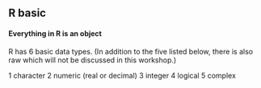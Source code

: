 ## R basic
#### Everything in R is an object
R has 6 basic data types. (In addition to the five listed below, there is also raw which will not be discussed in this workshop.)

1 character
2 numeric (real or decimal)
3 integer
4 logical
5 complex
